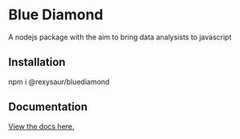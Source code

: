 # Blue Diamond
A nodejs package with the aim to bring data analysists to javascript

## Installation
npm i @rexysaur/bluediamond

## Documentation
[View the docs here.](https://)